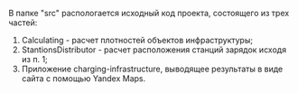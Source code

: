 В папке "src" распологается исходный код проекта, состоящего из трех частей:
1. Calculating - расчет плотностей объектов инфраструктуры;
2. StantionsDistributor - расчет расположения станций зарядок исходя из п. 1;
3. Приложение charging-infrastructure, выводящее результаты в виде сайта с помощью Yandex Maps.
